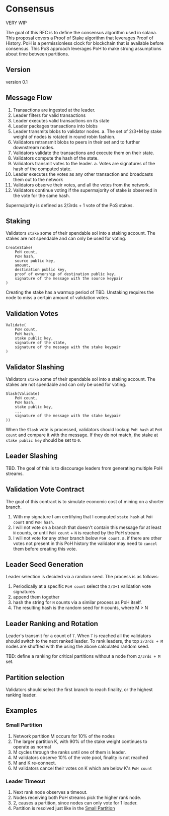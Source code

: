 # Consensus

VERY WIP

The goal of this RFC is to define the consensus algorithm used in solana.  This proposal covers a Proof of Stake algorithm that leverages Proof of History.  PoH is a permissionless clock for blockchain that is available before consensus.  This PoS approach leverages PoH to make strong assumptions about time between partitions.

## Version

version 0.1

## Message Flow

1. Transactions are ingested at the leader.
2. Leader filters for valid transactions
3. Leader executes valid transactions on its state
4. Leader packages transactions into blobs
5. Leader transmits blobs to validator nodes.
    a. The set of 2/3+M by stake weight of nodes is rotated in round robin fashion.
6. Validators retransmit blobs to peers in their set and to further downstream nodes.
7. Validators validate the transactions and execute them on their state.
8. Validators compute the hash of the state.
9. Validators transmit votes to the leader.
    a. Votes are signatures of the hash of the computed state.
10. Leader executes the votes as any other transaction and broadcasts them out to the network
11. Validators observe their votes, and all the votes from the network.
12. Validators continue voting if the supermajority of stake is observed in the vote for the same hash.

Supermajority is defined as 2/3rds + 1 vote of the PoS stakes.

## Staking

Validators `stake` some of their spendable sol into a staking account.  The stakes are not spendable and can only be used for voting.

```
CreateStake(
    PoH count,
    PoH hash,
    source public key,
    amount,
    destination public key,
    proof of ownership of destination public key,
    signature of the message with the source keypair
)
```

Creating the stake has a warmup period of TBD.  Unstaking requires the node to miss a certain amount of validation votes.

## Validation Votes

```
Validate(
    PoH count,
    PoH hash,
    stake public key,
    signature of the state,
    signature of the message with the stake keypair
)
```

## Validator Slashing

Validators `stake` some of their spendable sol into a staking account.  The stakes are not spendable and can only be used for voting.

```
Slash(Validate(
    PoH count,
    PoH hash,
    stake public key,
    ...
    signature of the message with the stake keypair
))
```

When the `Slash` vote is processed, validators should lookup `PoH hash` at `PoH count` and compare it with the message.  If they do not match, the stake at `stake public key` should be set to `0`.

## Leader Slashing

TBD.  The goal of this is to discourage leaders from generating multiple PoH streams.

## Validation Vote Contract

The goal of this contract is to simulate economic cost of mining on a shorter branch.

1. With my signature I am certifying that I computed `state hash` at `PoH count` and `PoH hash`.
2. I will not vote on a branch that doesn't contain this message for at least `N` counts, or until `PoH count` + `N` is reached by the PoH stream.
3. I will not vote for any other branch below `PoH count`.
    a. if there are other votes not present in this PoH history the validator may need to `cancel` them before creating this vote.

## Leader Seed Generation

Leader selection is decided via a random seed.  The process is as follows:

1. Periodically at a specific `PoH count` select the `2/3+1` validation vote signatures
2. append them together
3. hash the string for `N` counts via a similar process as PoH itself.
4. The resulting hash is the random seed for `M` counts, where M > N

## Leader Ranking and Rotation

Leader's transmit for a count of `T`.  When `T` is reached all the validators should switch to the next ranked leader.  To rank leaders, the top `2/3rds + M` nodes are shuffled with the using the above calculated random seed.

TBD: define a ranking for critical partitions without a node from `2/3rds + M` set.

## Partition selection

Validators should select the first branch to reach finality, or the highest ranking leader.

## Examples

### Small Partition
1. Network partition M occurs for 10% of the nodes
2. The larger partition K, with 90% of the stake weight continues to operate as normal
3. M cycles through the ranks until one of them is leader.
4. M validators observe 10% of the vote pool, finality is not reached
5. M and K re-connect.
6. M validators cancel their votes on K which are below K's `PoH count`

### Leader Timeout
1. Next rank node observes a timeout.
2. Nodes receiving both PoH streams pick the higher rank node.
3. 2, causes a partition, since nodes can only vote for 1 leader.
4. Partition is resolved just like in the [Small Partition](#small-parition)
